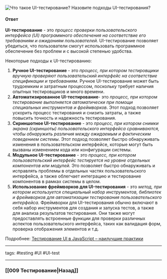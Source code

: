 ![Что такое UI-тестирование? Назовите подходы UI-тестирования?](https://youtu.be/Sw4BlFLj2dg?t=372)

#### Ответ

**UI-тестирование** - это *процесс проверки пользовательского интерфейса (UI) программного обеспечения на соответствие его требованиям и ожиданиям пользователей.* UI-тестирование позволяет убедиться, что пользователи смогут использовать программное обеспечение без проблем и с высокой степенью удобства.

Некоторые подходы к UI-тестированию:

1. **Ручное UI-тестирование** - это *процесс, при котором тестировщики вручную проверяют пользовательский интерфейс на соответствие спецификации и требованиям*. Ручное UI-тестирование может быть трудоемким и затратным процессом, поскольку требует наличия опытных тестировщиков и много времени.
2. **Автоматизированное UI-тестирование**- это *процесс, при котором тестирование выполняется автоматически при помощи специальных инструментов и фреймворков*. Этот подход позволяет ускорить процесс тестирования и снизить затраты, а также повысить точность и надежность тестирования.
3. **Скриншотное UI-тестирование** - это *процесс, при котором снимки экрана (скриншоты) пользовательского интерфейса сравниваются, чтобы обнаружить различия между ожидаемым и фактическим поведением системы*. Этот подход позволяет быстро обнаруживать изменения в пользовательском интерфейсе, которые могут быть вызваны изменением кода или конфигурации системы.
4. **Модульное UI-тестирование** - это *процесс, при котором пользовательский интерфейс тестируется на уровне отдельных компонентов или модулей.* Это позволяет быстро обнаруживать и исправлять проблемы в отдельных частях пользовательского интерфейса, а также облегчает интеграцию и тестирование компонентов в рамках системы в целом.
5. **Использование фреймворков для UI-тестирования** - это *метод, при котором используется специальный набор инструментов, библиотек и фреймворков для автоматизации тестирования пользовательского интерфейса.* Фреймворки для UI-тестирования обычно включают в себя набор инструментов для создания и запуска тестов, а также для анализа результатов тестирования. Они также могут предоставлять встроенные функции для проверки различных аспектов пользовательского интерфейса, таких как валидация форм, проверка отображения элементов и т.д.

Подробнее: [Тестирование UI в JavaScript – наилучшие практики](https://habr.com/ru/companies/piter/articles/722004/)

_____
tags: #testing #UI #UI-test

____

### [[009 Тестирование|Назад]]